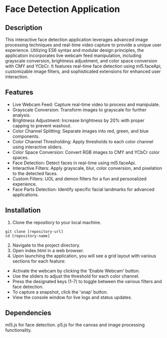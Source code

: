 # Face Detection Application
## Description
This interactive face detection application leverages advanced image processing techniques and real-time video capture to provide a unique user experience. Utilizing ES6 syntax and modular design principles, the application incorporates live webcam feed manipulation, including grayscale conversion, brightness adjustment, and color space conversion with CMY and YCbCr. It features real-time face detection using ml5.faceApi, customizable image filters, and sophisticated extensions for enhanced user interaction.

## Features
- Live Webcam Feed: Capture real-time video to process and manipulate.
- Grayscale Conversion: Transform images to grayscale for further analysis.
- Brightness Adjustment: Increase brightness by 20% with proper capping to prevent washout.
- Color Channel Splitting: Separate images into red, green, and blue components.
- Color Channel Thresholding: Apply thresholds to each color channel using interactive sliders.
- Color Space Conversion: Convert RGB images to CMY and YCbCr color spaces.
- Face Detection: Detect faces in real-time using ml5.faceApi.
- Interactive Filters: Apply grayscale, blur, color conversion, and pixelation to the detected faces.
- Custom Filters: UOL and demon filters for a fun and personalized experience.
- Face Parts Detection: Identify specific facial landmarks for advanced applications.
  
## Installation
1. Clone the repository to your local machine.
```
git clone [repository-url]
cd [repository-name]
```
2. Navigate to the project directory.
3. Open index.html in a web browser.
4. Upon launching the application, you will see a grid layout with various sections for each feature:

- Activate the webcam by clicking the 'Enable Webcam' button.
- Use the sliders to adjust the threshold for each color channel.
- Press the designated keys (1-7) to toggle between the various filters and face detection.
- To capture a snapshot, click the 'snap' button.
- View the console window for live logs and status updates.
  
## Dependencies
ml5.js for face detection.
p5.js for the canvas and image processing functionality.
